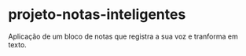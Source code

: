 # projeto-notas-inteligentes
 Aplicação de um bloco de notas que registra a sua voz e tranforma em texto.
